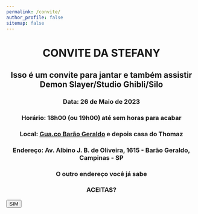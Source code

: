 ```yaml
---
permalink: /convite/
author_profile: false
sitemap: false
---
```


<h1 style="text-align: center;"> CONVITE DA STEFANY </h1>

<h2 style="text-align: center;">Isso é um convite para jantar e também assistir Demon Slayer/Studio Ghibli/Silo</h2>

<h3 style="text-align: center;">Data: 26 de Maio de 2023</h3>
<h3 style="text-align: center;">Horário: 18h00 (ou 19h00) até sem horas para acabar</h3>

<h3 style="text-align: center;"> Local: <a href="https://goo.gl/maps/qtgyqJejH3hWMcYNA?coh=178572&entry=tt">Gua.co Barão Geraldo</a> e depois casa do Thomaz</h3>

<h3 style="text-align: center;">Endereço: Av. Albino J. B. de Oliveira, 1615 - Barão Geraldo, Campinas - SP</h3>
<h3 style="text-align: center;">O outro endereço você já sabe</h3>

<h3 style="text-align: center;">ACEITAS?</h3>
<button name="button" style="text-align: center;align: center;" onclick="window.open('youtube.com/watch?v=p5fnHWznTBQ','_self');">SIM</button>